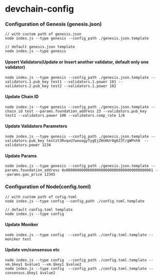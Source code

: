 # devchain-config

### Configuration of Genesis (genesis.json)

```
// with custom path of genesis.json
node index.js --type genesis --config_path ./genesis.json.template

// default genesis.json template
node index.js --type genesis
```


#### Upsert Validators(Update or Insert another validator, default only one validator)

```
node index.js --type genesis --config_path ./genesis.json.template --validators.1.pub_key test1 --validators.1.power 101 --validators.2.pub_key test2 --validators.1.power 102
```

#### Update Chain ID

```
node index.js --type genesis --config_path ./genesis.json.template --chain_id test --params.foundation_address 23 --validators.pub_key test1 --validators.power 100 --validators.comp_rate 1/6

```

#### Update Validators Parameters

```
node index.js --type genesis --config_path ./genesis.json.template --validators.pub_key testzt3RvqxU7wooagyTygEjZHnHUr0g6Z3T/gWPnh0  --validators.power 1234
```

#### Update Params

```
node index.js --type genesis --config_path ./genesis.json.template --params.foundation_address 0x0000000000000000000000000000000000000001 --params.gas_price 12345
```

### Configuration of Node(config.toml)

```
// with custom path of cofig.toml
node index.js --type config --config_path ./config.toml.template

// default config.toml template
node index.js --type config
```

#### Update Moniker

```
node index.js --type config  --config_path ./config.toml.template --moniker test
```

#### Update vm/consensus etc

```
node index.js --type config  --config_path ./config.toml.template --vm.$key1 $value1 --vm.$key1 $value2
node index.js --type config  --config_path ./config.toml.template --consensus.$key1 $value2
```


